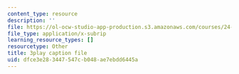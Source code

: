```yaml
---
content_type: resource
description: ''
file: https://ol-ocw-studio-app-production.s3.amazonaws.com/courses/24-908-creole-language-and-caribbean-identities-spring-2017/dfce3e283447547cb048ae7ebdd6445a_z_YXJLMpxoM.vtt
file_type: application/x-subrip
learning_resource_types: []
resourcetype: Other
title: 3play caption file
uid: dfce3e28-3447-547c-b048-ae7ebdd6445a
---
```

